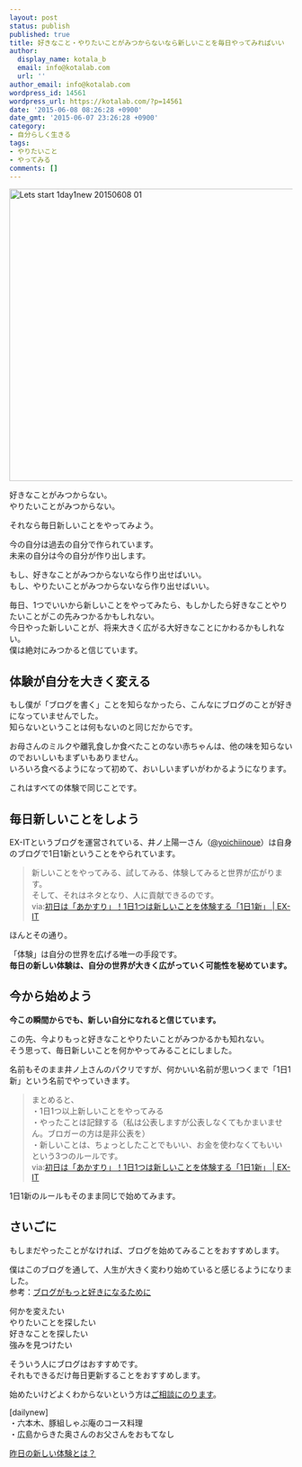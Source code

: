 ```yaml
---
layout: post
status: publish
published: true
title: 好きなこと・やりたいことがみつからないなら新しいことを毎日やってみればいい
author:
  display_name: kotala_b
  email: info@kotalab.com
  url: ''
author_email: info@kotalab.com
wordpress_id: 14561
wordpress_url: https://kotalab.com/?p=14561
date: '2015-06-08 08:26:28 +0900'
date_gmt: '2015-06-07 23:26:28 +0900'
category:
- 自分らしく生きる
tags:
- やりたいこと
- やってみる
comments: []
---
```

<p><img src="https://kotalab.com/wp-content/uploads/2015/06/lets-start-1day1new_20150608_01.jpg" alt="Lets start 1day1new 20150608 01" width="780" height ="520" class="aligncenter size-large" /></p>
<p>好きなことがみつからない。<br />
やりたいことがみつからない。</p>
<p>それなら毎日新しいことをやってみよう。</p>
<p>今の自分は過去の自分で作られています。<br />
未来の自分は今の自分が作り出します。</p>
<p>もし、好きなことがみつからないなら作り出せばいい。<br />
もし、やりたいことがみつからないなら作り出せばいい。</p>
<p>毎日、1つでいいから新しいことをやってみたら、もしかしたら好きなことやりたいことがこの先みつかるかもしれない。<br />
今日やった新しいことが、将来大きく広がる大好きなことにかわるかもしれない。<br />
僕は絶対にみつかると信じています。</p>
<p><!--more--></p>
<h2>体験が自分を大きく変える</h2>
<p>もし僕が「ブログを書く」ことを知らなかったら、こんなにブログのことが好きになっていませんでした。<br />
知らないということは何もないのと同じだからです。</p>
<p>お母さんのミルクや離乳食しか食べたことのない赤ちゃんは、他の味を知らないのでおいしいもまずいもありません。<br />
いろいろ食べるようになって初めて、おいしいまずいがわかるようになります。</p>
<p>これはすべての体験で同じことです。</p>
<h2>毎日新しいことをしよう</h2>
<p>EX-ITというブログを運営されている、井ノ上陽一さん（<a href="https://twitter.com/yoichiinoue" target="_blank">@yoichiinoue</a>）は自身のブログで1日1新ということをやられています。</p>
<blockquote><p>新しいことをやってみる、試してみる、体験してみると世界が広がります。<br />
そして、それはネタとなり、人に貢献できるのです。<br />
via:<a href="http://www.ex-it-blog.com/131219-1day1new" target="_blank">初日は「あかすり」！1日1つは新しいことを体験する「1日1新」 | EX-IT</a></p>
</blockquote>
<p>ほんとその通り。</p>
<p>「体験」は自分の世界を広げる唯一の手段です。<br />
<strong>毎日の新しい体験は、自分の世界が大きく広がっていく可能性を秘めています。</strong></p>
<h2>今から始めよう</h2>
<p><strong>今この瞬間からでも、新しい自分になれると信じています。</strong></p>
<p>この先、今よりもっと好きなことやりたいことがみつかるかも知れない。<br />
そう思って、毎日新しいことを何かやってみることにしました。</p>
<p>名前もそのまま井ノ上さんのパクリですが、何かいい名前が思いつくまで「1日1新」という名前でやっていきます。</p>
<blockquote><p>まとめると、<br />
・1日1つ以上新しいことをやってみる<br />
・やったことは記録する（私は公表しますが公表しなくてもかまいません。ブロガーの方は是非公表を）<br />
・新しいことは、ちょっとしたことでもいい、お金を使わなくてもいい<br />
という3つのルールです。<br />
via:<a href="http://www.ex-it-blog.com/131219-1day1new" target="_blank">初日は「あかすり」！1日1つは新しいことを体験する「1日1新」 | EX-IT</a></p>
</blockquote>
<p>1日1新のルールもそのまま同じで始めてみます。</p>
<h2>さいごに</h2>
<p>もしまだやったことがなければ、ブログを始めてみることをおすすめします。</p>
<p>僕はこのブログを通して、人生が大きく変わり始めていると感じるようになりました。<br />
参考：<a href="https://kotalab.com/blog-new-start">ブログがもっと好きになるために</a></p>
<p>何かを変えたい<br />
やりたいことを探したい<br />
好きなことを探したい<br />
強みを見つけたい</p>
<p>そういう人にブログはおすすめです。<br />
それもできるだけ毎日更新することをおすすめします。</p>
<p>始めたいけどよくわからないという方は<a href="https://kotalab.com/blog-consultation">ご相談にのります</a>。</p>
<p>[dailynew]<br />
・六本木、豚組しゃぶ庵のコース料理<br />
・広島からきた奥さんのお父さんをおもてなし</p>
<p><a href="https://kotalab.com/lets-start-1day1new" title="昨日の新しい体験とは？">昨日の新しい体験とは？</a></p>
<div class="clear"></div>
